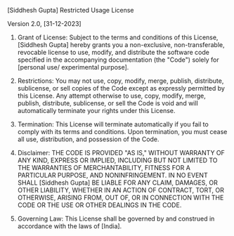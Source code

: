 [Siddhesh Gupta] Restricted Usage License

Version 2.0, [31-12-2023]

1. Grant of License: Subject to the terms and conditions of this License, [Siddhesh Gupta] hereby grants you a non-exclusive, non-transferable, revocable license to use, modify, and distribute the software code specified in the accompanying documentation (the "Code") solely for [personal use/ experimental purpose].

2. Restrictions: You may not use, copy, modify, merge, publish, distribute, sublicense, or sell copies of the Code except as expressly permitted by this License. Any attempt otherwise to use, copy, modify, merge, publish, distribute, sublicense, or sell the Code is void and will automatically terminate your rights under this License.

3. Termination: This License will terminate automatically if you fail to comply with its terms and conditions. Upon termination, you must cease all use, distribution, and possession of the Code.

4. Disclaimer: THE CODE IS PROVIDED "AS IS," WITHOUT WARRANTY OF ANY KIND, EXPRESS OR IMPLIED, INCLUDING BUT NOT LIMITED TO THE WARRANTIES OF MERCHANTABILITY, FITNESS FOR A PARTICULAR PURPOSE, AND NONINFRINGEMENT. IN NO EVENT SHALL [Siddhesh Gupta] BE LIABLE FOR ANY CLAIM, DAMAGES, OR OTHER LIABILITY, WHETHER IN AN ACTION OF CONTRACT, TORT, OR OTHERWISE, ARISING FROM, OUT OF, OR IN CONNECTION WITH THE CODE OR THE USE OR OTHER DEALINGS IN THE CODE.

5. Governing Law: This License shall be governed by and construed in accordance with the laws of [India].
